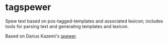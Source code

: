 # tagspewer
Spew text based on pos-tagged-templates and associated lexicon; includes tools for parsing text and generating templates and lexicon.

Based on Darius Kazemi's [spewer](https://github.com/dariusk/spewer).
